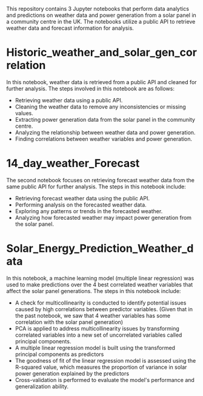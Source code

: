 This repository contains 3 Jupyter notebooks that perform data analytics and predictions on weather data and power generation from a solar panel in a community centre in the UK. The notebooks utilize a public API to retrieve weather data and forecast information for analysis.

# Historic_weather_and_solar_gen_correlation

In this notebook, weather data is retrieved from a public API and cleaned for further analysis. The steps involved in this notebook are as follows:

- Retrieving weather data using a public API.
- Cleaning the weather data to remove any inconsistencies or missing values.
- Extracting power generation data from the solar panel in the community centre.
- Analyzing the relationship between weather data and power generation.
- Finding correlations between weather variables and power generation.

# 14_day_weather_Forecast

The second notebook focuses on retrieving forecast weather data from the same public API for further analysis. The steps in this notebook include:

- Retrieving forecast weather data using the public API.
- Performing analysis on the forecasted weather data.
- Exploring any patterns or trends in the forecasted weather.
- Analyzing how forecasted weather may impact power generation from the solar panel.

# Solar_Energy_Prediction_Weather_data

In this notebook, a machine learning model (multiple linear regression) was used to make predictions over the 4 best correlated weather variables that affect the solar panel generations.
The steps in this notebook include:

- A check for multicollinearity is conducted to identify potential issues caused by high correlations between predictor variables. (Given that in the past notebook, we saw that 4 weather variables has some correlation with the solar panel generation)
- PCA is applied to address multicollinearity issues by transforming correlated variables into a new set of uncorrelated variables called principal components. 
- A multiple linear regression model is built using the transformed principal components as predictors
- The goodness of fit of the linear regression model is assessed using the R-squared value, which measures the proportion of variance in solar power generation explained by the predictors
- Cross-validation is performed to evaluate the model's performance and generalization ability.
